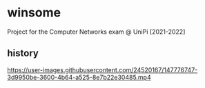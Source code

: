 # winsome
Project for the Computer Networks exam @ UniPi [2021-2022]


## history
https://user-images.githubusercontent.com/24520167/147776747-3d9950be-3600-4b64-a525-8e7b22e30485.mp4
